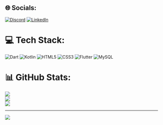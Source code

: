 
## 🌐 Socials:
[![Discord](https://img.shields.io/badge/Discord-%237289DA.svg?logo=discord&logoColor=white)](https://discord.gg/agprastyo) [![LinkedIn](https://img.shields.io/badge/LinkedIn-%230077B5.svg?logo=linkedin&logoColor=white)](https://linkedin.com/in/agprastyo) 

# 💻 Tech Stack:
![Dart](https://img.shields.io/badge/dart-%230175C2.svg?style=for-the-badge&logo=dart&logoColor=white) ![Kotlin](https://img.shields.io/badge/kotlin-%230095D5.svg?style=for-the-badge&logo=kotlin&logoColor=white) ![HTML5](https://img.shields.io/badge/html5-%23E34F26.svg?style=for-the-badge&logo=html5&logoColor=white) ![CSS3](https://img.shields.io/badge/css3-%231572B6.svg?style=for-the-badge&logo=css3&logoColor=white) ![Flutter](https://img.shields.io/badge/Flutter-%2302569B.svg?style=for-the-badge&logo=Flutter&logoColor=white) ![MySQL](https://img.shields.io/badge/mysql-%2300f.svg?style=for-the-badge&logo=mysql&logoColor=white)
# 📊 GitHub Stats:
![](https://github-readme-stats.vercel.app/api?username=agpprastyo&theme=vue-dark&hide_border=false&include_all_commits=true&count_private=true)<br/>
![](https://github-readme-streak-stats.herokuapp.com/?user=agpprastyo&theme=vue-dark&hide_border=false)<br/>
![](https://github-readme-stats.vercel.app/api/top-langs/?username=agpprastyo&theme=vue-dark&hide_border=false&include_all_commits=true&count_private=true&layout=compact)

---
[![](https://visitcount.itsvg.in/api?id=agpprastyo&icon=0&color=3)](https://visitcount.itsvg.in)

<!-- Proudly created with GPRM ( https://gprm.itsvg.in ) -->
